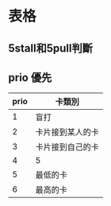 # 表格

## 5stall和5pull判斷

## prio 優先
|prio|卡類別|
|--|--|
|1|盲打|
|2|卡片接到某人的卡|
|3|卡片接到自己的卡|
|4|5|打出5可以獲得免費|
|5|最低的卡|
|6|最高的卡|
